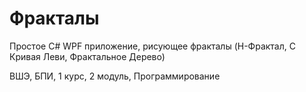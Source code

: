 # Фракталы
Простое C# WPF приложение, рисующее фракталы (H-Фрактал, C Кривая Леви, Фрактальное Дерево)

ВШЭ, БПИ, 1 курс, 2 модуль, Программирование
